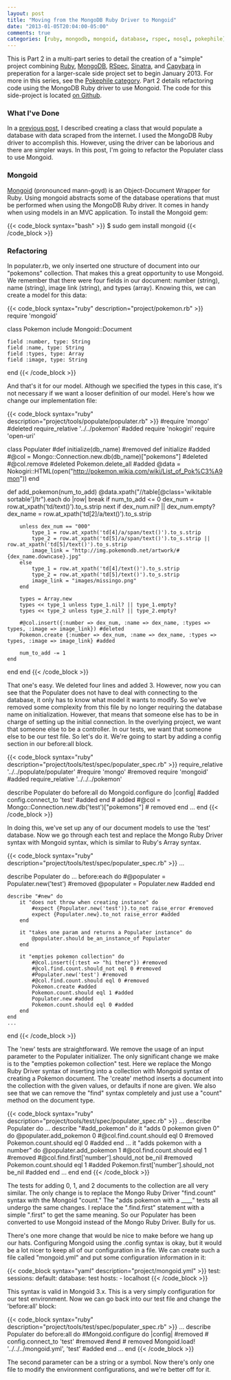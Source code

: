 ```yaml
---
layout: post
title: "Moving from the MongoDB Ruby Driver to Mongoid"
date: "2013-01-05T20:04:00-05:00"
comments: true
categories: [ruby, mongodb, mongoid, database, rspec, nosql, pokephile]
---
```


This is Part 2 in a multi-part series to detail the creation of a "simple" project combining [Ruby][ruby], [MongoDB][mongodb], [RSpec][rspec], [Sinatra][sinatra], and [Capybara][capybara] in preperation for a larger-scale side project set to begin January 2013. For more in this series, see the [Pokephile category][series-tag]. Part 2 details refactoring code using the MongoDB Ruby driver to use Mongoid. The code for this side-project is located [on Github][pokephile].

[ruby]: http://www.ruby-lang.org/
[mongodb]: http://www.mongodb.org/
[rspec]: http://rspec.info/
[sinatra]: http://www.sinatrarb.com/
[capybara]: https://github.com/jnicklas/capybara
[pokephile]: https://github.com/larryprice/Pokephile
[series-tag]: /blog/categories/pokephile

### What I've Done

In a [previous post][prev], I described creating a class that would populate a database with data scraped from the internet. I used the MongoDB Ruby driver to accomplish this. However, using the driver can be laborious and there are simpler ways. In this post, I'm going to refactor the Populater class to use Mongoid.

[prev]: /blog/2013/01/05/schemaless-databases-with-ruby-and-mongodb/

### Mongoid ###

[Mongoid][mongoid] (pronounced mann-goyd) is an Object-Document Wrapper for Ruby. Using mongoid abstracts some of the database operations that must be performed when using the MongoDB Ruby driver. It comes in handy when using models in an MVC application. To install the Mongoid gem:

[mongoid]: http://http://mongoid.org/en/mongoid/index.html

{{< code_block syntax="bash" >}}
$ sudo gem install mongoid
{{< /code_block >}}

### Refactoring ###

In populater.rb, we only inserted one structure of document into our "pokemons" collection. That makes this a great opportunity to use Mongoid. We remember that there were four fields in our document: number (string), name (string), image link (string), and types (array). Knowing this, we can create a model for this data:

{{< code_block syntax="ruby" description="project/pokemon.rb" >}}
require 'mongoid'

class Pokemon
	include Mongoid::Document

	field :number, type: String
	field :name, type: String
	field :types, type: Array
	field :image, type: String
end
{{< /code_block >}}

And that's it for our model. Although we specified the types in this case, it's not necessary if we want a looser definition of our model. Here's how we change our implementation file:

{{< code_block syntax="ruby" description="project/tools/populate/populater.rb" >}}
#require 'mongo' #deleted
require_relative '../../pokemon' #added
require 'nokogiri'
require 'open-uri'

class Populater
	#def initialize(db_name) #removed
  def initialize #added
      #@col = Mongo::Connection.new.db(db_name)["pokemons"] #deleted
      #@col.remove #deleted
      Pokemon.delete_all #added
      @data = Nokogiri::HTML(open("http://pokemon.wikia.com/wiki/List_of_Pok%C3%A9mon"))
  end

  def add_pokemon(num_to_add)
    @data.xpath("//table[@class='wikitable sortable']/tr").each do |row|
        break if num_to_add <= 0
        dex_num = row.at_xpath('td/text()').to_s.strip
        next if dex_num.nil? || dex_num.empty?
        dex_name = row.at_xpath('td[2]/a/text()').to_s.strip

        unless dex_num == "000"
            type_1 = row.at_xpath('td[4]/a/span/text()').to_s.strip
            type_2 = row.at_xpath('td[5]/a/span/text()').to_s.strip || row.at_xpath('td[5]/text()').to_s.strip
            image_link = "http://img.pokemondb.net/artwork/#{dex_name.downcase}.jpg"
        else
            type_1 = row.at_xpath('td[4]/text()').to_s.strip
            type_2 = row.at_xpath('td[5]/text()').to_s.strip
            image_link = "images/missingo.png"
        end

        types = Array.new
        types << type_1 unless type_1.nil? || type_1.empty?
        types << type_2 unless type_2.nil? || type_2.empty?

        #@col.insert({:number => dex_num, :name => dex_name, :types => types, :image => image_link}) #deleted
        Pokemon.create {:number => dex_num, :name => dex_name, :types => types, :image => image_link} #added

        num_to_add -= 1
    end
  end
end
{{< /code_block >}}

That one's easy. We deleted four lines and added 3. However, now you can see that the Populater does not have to deal with connecting to the database, it only has to know what model it wants to modify. So we've removed some complexity from this file by no longer requiring the database name on initialization. However, that means that someone else has to be in charge of setting up the initial connection. In the overlying project, we want that someone else to be a controller. In our tests, we want that someone else to be our test file. So let's do it. We're going to start by adding a config section in our before:all block.

{{< code_block syntax="ruby" description="project/tools/test/spec/populater_spec.rb" >}}
require_relative '../../populate/populater'
#require 'mongo' #removed
require 'mongoid' #added
require_relative '../../../pokemon'

describe Populater do
	before:all do
		Mongoid.configure do |config| #added
			config.connect_to 'test' #added
		end # added
		#@col = Mongo::Connection.new.db('test')["pokemons"] # removed
	end
	...
end
{{< /code_block >}}

In doing this, we've set up any of our document models to use the 'test' database. Now we go through each test and replace the Mongo Ruby Driver syntax with Mongoid syntax, which is similar to Ruby's Array syntax.

{{< code_block syntax="ruby" description="project/tools/test/spec/populater_spec.rb" >}}
...

describe Populater do
	...
	before:each do
		#@populater = Populater.new('test') #removed
		@populater = Populater.new #added
	end

	describe "#new" do
		it "does not throw when creating instance" do
			#expect {Populater.new('test')}.to_not raise_error #removed
			expect {Populater.new}.to_not raise_error #added
		end

		it "takes one param and returns a Populater instance" do
			@populater.should be_an_instance_of Populater
		end

		it "empties pokemon collection" do
			#@col.insert({:test => "hi there"}) #removed
			#@col.find.count.should_not eql 0 #removed
			#Populater.new('test') #removed
			#@col.find.count.should eql 0 #removed
			Pokemon.create #added
			Pokemon.count.should eql 1 #added
			Populater.new #added
			Pokemon.count.should eql 0 #added
		end
	end
	...
end
{{< /code_block >}}

The 'new' tests are straightforward. We remove the usage of an input parameter to the Populater initializer. The only significant change we make is to the "empties pokemon collection" test. Here we replace the Mongo Ruby Driver syntax of inserting into a collection with Mongoid syntax of creating a Pokemon document. The 'create' method inserts a document into the collection with the given values, or defaults if none are given. We also see that we can remove the "find" syntax completely and just use a "count" method on the document type.

{{< code_block syntax="ruby" description="project/tools/test/spec/populater_spec.rb" >}}
...
describe Populater do
	...
	describe "#add_pokemon" do
		it "adds 0 pokemon given 0" do
			@populater.add_pokemon 0
			#@col.find.count.should eql 0 #removed
			Pokemon.count.should eql 0 #added
		end
		...
		it "adds pokemon with a number" do
			@populater.add_pokemon 1
			#@col.find.count.should eql 1 #removed
			#@col.find.first['number'].should_not be_nil #removed
			Pokemon.count.should eql 1 #added
			Pokemon.first['number'].should_not be_nil #added
  	end
	  ...
	end
end
{{< /code_block >}}

The tests for adding 0, 1, and 2 documents to the collection are all very similar. The only change is to replace the Mongo Ruby Driver "find.count" syntax with the Mongoid "count." The "adds pokemon with a ____" tests all undergo the same changes. I replace the ".find.first" statement with a simple ".first" to get the same meaning. So our Populater has been converted to use Mongoid instead of the Mongo Ruby Driver. Bully for us.

There's one more change that would be nice to make before we hang up our hats. Configuring Mongoid using the .config syntax is okay, but it would be a lot nicer to keep all of our configuration in a file. We can create such a file called "mongoid.yml" and put some configuration information in it:

{{< code_block syntax="yaml" description="project/mongoid.yml" >}}
test:
  sessions:
    default:
      database: test
      hosts:
        - localhost
{{< /code_block >}}

This syntax is valid in Mongoid 3.x. This is a very simply configuration for our test environment. Now we can go back into our test file and change the 'before:all' block:

{{< code_block syntax="ruby" description="project/tools/test/spec/populater_spec.rb" >}}
...
describe Populater do
	before:all do
		#Mongoid.configure do |config| #removed
		#	config.connect_to 'test' #removed
		#end # removed
		Mongoid.load! '../../../mongoid.yml', 'test' #added
	end
	...
end
{{< /code_block >}}

The second parameter can be a string or a symbol. Now there's only one file to modify the environment configurations, and we're better off for it.
